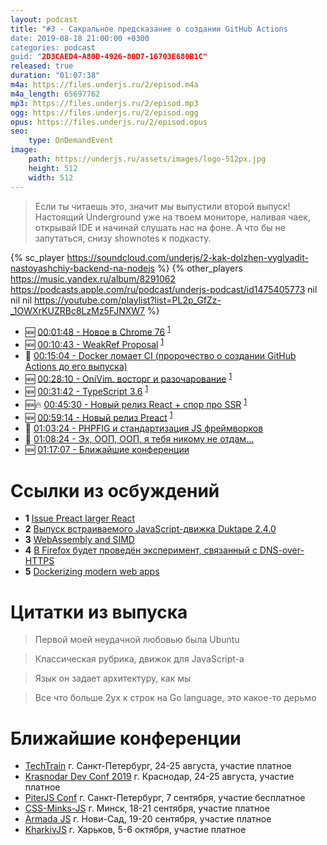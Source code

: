 ```yaml
---
layout: podcast
title: "#3 - Сакральное предсказание о создании GitHub Actions
date: 2019-08-18 21:00:00 +0300
categories: podcast
guid: "2D3CAED4-A80D-4926-80D7-16703E680B1C"
released: true
duration: "01:07:38"
m4a: https://files.underjs.ru/2/episod.m4a
m4a_length: 65697762
mp3: https://files.underjs.ru/2/episod.mp3
ogg: https://files.underjs.ru/2/episod.ogg
opus: https://files.underjs.ru/2/episod.opus
seo:
    type: OnDemandEvent
image:
    path: https://underjs.ru/assets/images/logo-512px.jpg
    height: 512
    width: 512
---
```


> Если ты читаешь это, значит мы выпустили второй выпуск! Настоящий Underground уже на твоем мониторе, наливая чаек, открывай IDE и начинай слушать нас на фоне. А что бы не запутаться, снизу shownotes к подкасту.

{% sc_player https://soundcloud.com/underjs/2-kak-dolzhen-vyglyadit-nastoyashchiy-backend-na-nodejs %}
{% other_players https://music.yandex.ru/album/8291062 https://podcasts.apple.com/ru/podcast/underjs-podcast/id1475405773 nil nil nil https://youtube.com/playlist?list=PL2p_GfZz-_1OWXrKUZRBc8LzMz5FJNXW7 %}

- 🆕   [00:01:48 - Новое в Chrome 76](#) <sup>[1](#note1)</sup>
- 🆕   [00:10:43 - WeakRef Proposal](#) <sup>[1](#note1)</sup>
- 🤔   [00:15:04 - Docker ломает CI (пророчество о создании GitHub Actions до его выпуска)](#)
- 🆕   [00:28:10 - OniVim. восторг и разочарование](#) <sup>[1](#note1)</sup>
- 🆕   [00:31:42 - TypeScript 3.6](#) <sup>[1](#note1)</sup>
- 🆕🔥 [00:45:30 - Новый релиз React + спор про SSR](#) <sup>[1](#note1)</sup>
- 🆕   [00:59:14 - Новый релиз Preact](#) <sup>[1](#note1)</sup>
- 🤔   [01:03:24 - PHPFIG и стандартизация JS фреймворков](#)
- 🤔   [01:08:24 - Эх, ООП, ООП, я тебя никому не отдам...](#)
- 🆕   [01:17:07 - Ближайшие конференции](#)

# Ссылки из осбуждений

- <b id="note1">1</b> [Issue Preact larger React](https://github.com/preactjs/preact/issues/1289)
- <b id="note2">2</b> [Выпуск встраиваемого JavaScript-движка Duktape 2.4.0](http://www.opennet.ru/opennews/art.shtml?num=51220)
- <b id="note3">3</b> [WebAssembly and SIMD](https://medium.com/wasmer/webassembly-and-simd-13badb9bf1a8)
- <b id="note4">4</b> [В Firefox будет проведён эксперимент, связанный с DNS-over-HTTPS](http://www1.opennet.ru/opennews/art.shtml?num=51204)
- <b id="note5">5</b> [Dockerizing modern web apps](https://dev.to/hoverbaum/dockerizing-spas-2lc9)

# Цитатки из выпуска

> Первой моей неудачной любовью была Ubuntu

> Классическая рубрика, движок для JavaScript-a

> Язык он задает архитектуру, как мы

> Все что больше 2ух к строк на Go language, это какое-то дерьмо


# Ближайшие конференции

- [TechTrain](https://techtrain.ru/) г. Санкт-Петербург, 24-25 августа, участие платное
- [Krasnodar Dev Conf 2019](https://krd.dev/events/14) г. Краснодар, 24-25 августа, участие платное
- [PiterJS Conf](https://piterjs.org/) г. Санкт-Петербург, 7 сентября, участие бесплатное
- [CSS-Minks-JS](https://css-minsk-js.by/) г. Минск, 18-21 сентября, участие платное
- [Armada JS](https://www.armada-js.com/) г. Нови-Сад, 19-20 сентября, участие платное
- [KharkivJS](https://kharkivjs.org/) г. Харьков, 5-6 октября, участие платное
